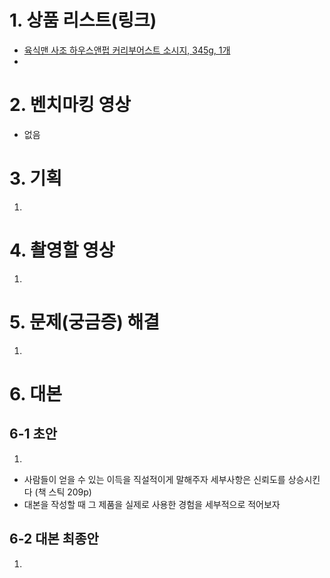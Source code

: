 # 1. 상품 리스트(링크)
- [육식맨 사조 하우스앤펍 커리부어스트 소시지, 345g, 1개](https://www.coupang.com/vp/products/8887690768?itemId=25948000298&vendorItemId=92930949816&q=%EC%9C%A1%EC%8B%9D%EB%A7%A8&searchId=f953994f2416876&sourceType=search&itemsCount=36&searchRank=2&rank=2)
- 

# 2. 벤치마킹 영상
- 없음

# 3. 기획
1. 


# 4. 촬영할 영상
1. 

# 5. 문제(궁금증) 해결
1. 

# 6. 대본

## 6-1 초안
1. 

- 사람들이 얻을 수 있는 이득을 직설적이게 말해주자
세부사항은 신뢰도를 상승시킨다 (책 스틱 209p)
- 대본을 작성할 때 그 제품을 실제로 사용한 경험을 세부적으로 적어보자

## 6-2 대본 최종안
1. 